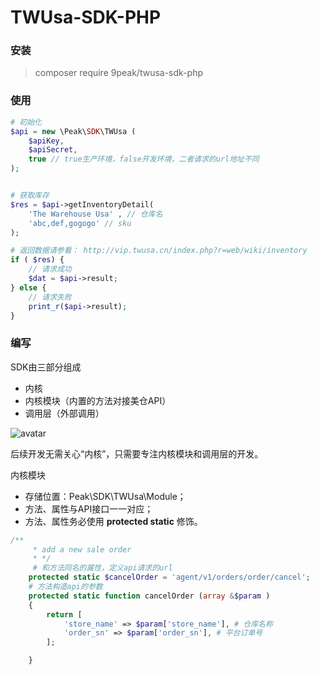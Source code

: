 # TWUsa-SDK-PHP

### 安装
> composer require 9peak/twusa-sdk-php


### 使用
```php
# 初始化
$api = new \Peak\SDK\TWUsa (
	$apiKey,
	$apiSecret,
	true // true生产环境，false开发环境，二者请求的url地址不同
);


# 获取库存
$res = $api->getInventoryDetail(
	'The Warehouse Usa' , // 仓库名
	'abc,def,gogogo' // sku
);

# 返回数据请参看： http://vip.twusa.cn/index.php?r=web/wiki/inventory
if ( $res) {
	// 请求成功
	$dat = $api->result;
} else {
	// 请求失败
	print_r($api->result);
}

```

### 编写
SDK由三部分组成
<ul>
	<li>内核</li>
	<li>内核模块（内置的方法对接美仓API）</li>
	<li>调用层（外部调用）</li>
</ul>

![avatar](http://storage-qiniu.9peak.net/9peak-twusa-sdk-php.png)

后续开发无需关心“内核”，只需要专注内核模块和调用层的开发。

内核模块
<ul>
	<li>存储位置：Peak\SDK\TWUsa\Module；</li>
	<li>方法、属性与API接口一一对应；</li>
	<li>方法、属性务必使用 <b>protected static</b> 修饰。 </li>
	</ul>

```php
/**
     * add a new sale order
     * */
     # 和方法同名的属性，定义api请求的url
	protected static $cancelOrder = 'agent/v1/orders/order/cancel';
	# 方法构造api的参数
    protected static function cancelOrder (array &$param )
    {
        return [
            'store_name' => $param['store_name'], # 仓库名称
            'order_sn' => $param['order_sn'], # 平台订单号
        ];

    }
```

